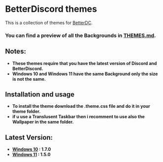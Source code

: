 # BetterDiscord themes

This is a collection of themes for [BetterDC](https://betterdiscord.app).

### **You can find a preview of all the Backgrounds in [THEMES.md](./THEMES.md).**

## Notes:

*   **These themes require that you have the latest version of Discord and BetterDiscord.**
*	**Windows 10 and Windows 11 have the same Background only the size is not the same.**

## Installation and usage

*   **To install the theme download the .theme.css file and do it in your theme folder.**
*   **if u use a Translusent Taskbar then i recomment to use also the Wallpaper in the same folder.**


## Latest Version:
*	**[Windows 10](Windows%2010/) : 1.7.0**
*	**[Windows 11](Windows%2011/) : 1.5.0**
